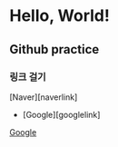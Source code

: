 
<h1>Hello, World!</h1>
<h2> Github practice </h2>
<h3> 링크 걸기</h3>
[Naver][naverlink]

[naverlink]: https://naver.com "Go naver"
<ul>
<li>
[Google][googlelink]
  
[googlelink]: https://google.com "Go google"
</li>
</ul>


[Google][googlelink]

[googlelink]: https://google.com "Go google"


